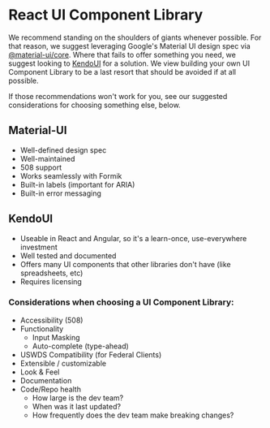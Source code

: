 # React UI Component Library

We recommend standing on the shoulders of giants whenever possible. For that reason, we suggest leveraging Google's Material UI design spec via [@material-ui/core](https://www.npmjs.com/package/@material-ui/core). Where that fails to offer something you need, we suggest looking to [KendoUI](https://demos.telerik.com/kendo-ui/) for a solution. We view building your own UI Component Library to be a last resort that should be avoided if at all possible.

If those recommendations won't work for you, see our suggested considerations for choosing something else, below.

## Material-UI

- Well-defined design spec
- Well-maintained
- 508 support
- Works seamlessly with Formik
- Built-in labels (important for ARIA)
- Built-in error messaging

## KendoUI

- Useable in React and Angular, so it's a learn-once, use-everywhere investment
- Well tested and documented
- Offers many UI components that other libraries don't have (like spreadsheets, etc)
- Requires licensing

### Considerations when choosing a UI Component Library:

- Accessibility (508)
- Functionality
  - Input Masking
  - Auto-complete (type-ahead)
- USWDS Compatibility (for Federal Clients)
- Extensible / customizable
- Look & Feel
- Documentation
- Code/Repo health
  - How large is the dev team?
  - When was it last updated?
  - How frequently does the dev team make breaking changes?

